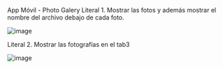 App Móvil - Photo Galery
Literal 1. Mostrar las fotos y además mostrar el nombre del archivo debajo de cada foto.

![image](https://github.com/user-attachments/assets/610179e2-1836-4f86-81d4-98a16e9c7144)

Literal 2. Mostrar las fotografías en el tab3

![image](https://github.com/user-attachments/assets/66d77ca6-9bac-424a-829d-3c54455b0485)
